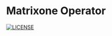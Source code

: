 # Matrixone Operator

[![LICENSE](https://img.shields.io/badge/License-Apache%202.0-blue.svg)](LICENSE)
